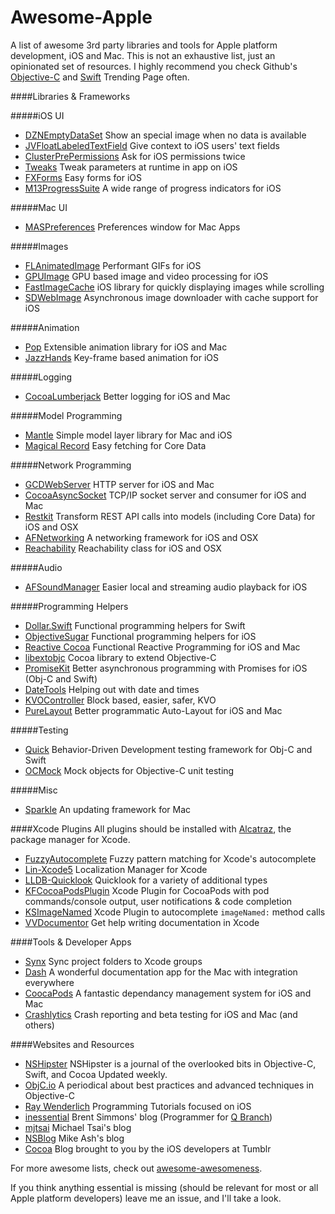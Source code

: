 Awesome-Apple
==================

A list of awesome 3rd party libraries and tools for Apple platform development, iOS and Mac. This is not an exhaustive list, just an opinionated set of resources. I highly recommend you check Github's [Objective-C](https://github.com/trending?l=objective-c) and [Swift](https://github.com/trending?l=swift) Trending Page often.

####Libraries & Frameworks

#####iOS UI
* [DZNEmptyDataSet](https://github.com/dzenbot/DZNEmptyDataSet) Show an special image when no data is available
* [JVFloatLabeledTextField](https://github.com/jverdi/JVFloatLabeledTextField) Give context to iOS users' text fields
* [ClusterPrePermissions](https://github.com/clusterinc/ClusterPrePermissions) Ask for iOS permissions twice
* [Tweaks](https://github.com/facebook/Tweaks) Tweak parameters at runtime in app on iOS
* [FXForms](https://github.com/nicklockwood/FXForms) Easy forms for iOS
* [M13ProgressSuite](https://github.com/Marxon13/M13ProgressSuite) A wide range of progress indicators for iOS

#####Mac UI
* [MASPreferences](https://github.com/shpakovski/MASPreferences) Preferences window for Mac Apps

#####Images
* [FLAnimatedImage](https://github.com/Flipboard/FLAnimatedImage) Performant GIFs for iOS
* [GPUImage](https://github.com/BradLarson/GPUImage) GPU based image and video processing for iOS
* [FastImageCache](https://github.com/path/FastImageCache) iOS library for quickly displaying images while scrolling
* [SDWebImage](https://github.com/rs/SDWebImage) Asynchronous image downloader with cache support for iOS 

#####Animation
* [Pop](https://github.com/facebook/pop) Extensible animation library for iOS and Mac
* [JazzHands](https://github.com/IFTTT/JazzHands) Key-frame based animation for iOS

#####Logging
* [CocoaLumberjack](https://github.com/CocoaLumberjack/CocoaLumberjack) Better logging for iOS and Mac

#####Model Programming
* [Mantle](https://github.com/Mantle/Mantle) Simple model layer library for Mac and iOS
* [Magical Record](https://github.com/magicalpanda/MagicalRecord) Easy fetching for Core Data

#####Network Programming
* [GCDWebServer](https://github.com/swisspol/GCDWebServer) HTTP server for iOS and Mac
* [CocoaAsyncSocket](https://github.com/robbiehanson/CocoaAsyncSocket) TCP/IP socket server and consumer for iOS and Mac
* [Restkit](https://github.com/RestKit/RestKit) Transform REST API calls into models (including Core Data) for iOS and OSX
* [AFNetworking](https://github.com/AFNetworking/AFNetworking) A networking framework for iOS and OSX
* [Reachability](https://github.com/tonymillion/Reachability) Reachability class for iOS and OSX

#####Audio
* [AFSoundManager](https://github.com/AlvaroFranco/AFSoundManager) Easier local and streaming audio playback for iOS

#####Programming Helpers
* [Dollar.Swift](https://github.com/ankurp/Dollar.swift) Functional programming helpers for Swift
* [ObjectiveSugar](https://github.com/supermarin/ObjectiveSugar) Functional programming helpers for iOS
* [Reactive Cocoa](https://github.com/ReactiveCocoa/ReactiveCocoa) Functional Reactive Programming for iOS and Mac
* [libextobjc](https://github.com/jspahrsummers/libextobjc) Cocoa library to extend Objective-C
* [PromiseKit](https://github.com/mxcl/PromiseKit) Better asynchronous programming with Promises for iOS (Obj-C and Swift)
* [DateTools](https://github.com/MatthewYork/DateTools) Helping out with date and times
* [KVOController](https://github.com/facebook/KVOController) Block based, easier, safer, KVO
* [PureLayout](https://github.com/smileyborg/PureLayout) Better programmatic Auto-Layout for iOS and Mac

#####Testing
* [Quick](https://github.com/Quick/Quick) Behavior-Driven Development testing framework for Obj-C and Swift
* [OCMock](https://github.com/erikdoe/ocmock) Mock objects for Objective-C unit testing

#####Misc
* [Sparkle](https://github.com/sparkle-project/Sparkle) An updating framework for Mac

####Xcode Plugins
All plugins should be installed with [Alcatraz](https://github.com/supermarin/Alcatraz), the package manager for Xcode.

* [FuzzyAutocomplete](https://github.com/FuzzyAutocomplete/FuzzyAutocompletePlugin) Fuzzy pattern matching for Xcode's autocomplete
* [Lin-Xcode5](https://github.com/questbeat/Lin-Xcode5) Localization Manager for Xcode
* [LLDB-Quicklook](https://github.com/ryanolsonk/LLDB-QuickLook) Quicklook for a variety of additional types
* [KFCocoaPodsPlugin](https://github.com/ricobeck/KFCocoaPodsPlugin) Xcode Plugin for CocoaPods with pod commands/console output, user notifications & code completion
* [KSImageNamed](https://github.com/ksuther/KSImageNamed-Xcode) Xcode Plugin to autocomplete `imageNamed:` method calls
* [VVDocumentor](https://github.com/onevcat/VVDocumenter-Xcode) Get help writing documentation in Xcode

####Tools & Developer Apps
* [Synx](https://github.com/venmo/synx) Sync project folders to Xcode groups
* [Dash](https://itunes.apple.com/us/app/dash-docs-snippets/id458034879?mt=12) A wonderful documentation app for the Mac with integration everywhere
* [CoocaPods](http://cocoapods.org/) A fantastic dependancy management system for iOS and Mac
* [Crashlytics](https://www.crashlytics.com) Crash reporting and beta testing for iOS and Mac (and others)

####Websites and Resources
* [NSHipster](http://nshipster.com/) NSHipster is a journal of the overlooked bits in Objective-C, Swift, and Cocoa Updated weekly.
* [ObjC.io](http://www.objc.io/) A periodical about best practices and advanced techniques in Objective-C
* [Ray Wenderlich](http://www.raywenderlich.com/) Programming Tutorials focused on iOS
* [inessential](http://inessential.com/) Brent Simmons' blog (Programmer for [Q Branch](http://vesperapp.co/))
* [mjtsai](http://mjtsai.com/blog/) Michael Tsai's blog
* [NSBlog](https://www.mikeash.com/pyblog/) Mike Ash's blog
* [Cocoa](http://cocoa.tumblr.com/) Blog brought to you by the iOS developers at Tumblr

For more awesome lists, check out [awesome-awesomeness](https://github.com/bayandin/awesome-awesomeness).

If you think anything essential is missing (should be relevant for most or all Apple platform developers) leave me an issue, and I'll take a look.
